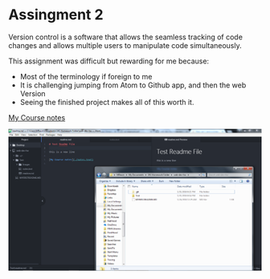 # Assingment 2

Version control is a software that allows the seamless tracking of code changes and allows multiple users to manipulate code simultaneously.

This assignment was difficult but rewarding for me because:
- Most of the terminology if foreign to me
- It is challenging jumping from Atom to Github app, and then the web Version
-  Seeing the finished project makes all of this worth it.

[My Course notes](./notes.text)

![Image of my Atom Editor](./Images/Screenshot.png)
